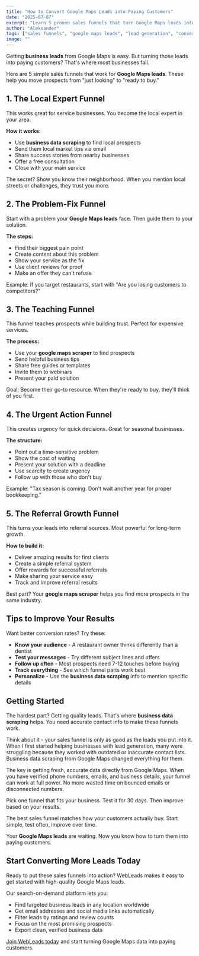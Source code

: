 ```yaml
---
title: "How to Convert Google Maps Leads into Paying Customers"
date: "2025-07-07"
excerpt: "Learn 5 proven sales funnels that turn Google Maps leads into paying customers. From local authority positioning to referral amplification - discover strategies that actually work."
author: "Aleksander"
tags: ["sales funnels", "google maps leads", "lead generation", "conversion optimization", "digital marketing", "business development", "lead nurturing"]
image: ""
---
```


Getting **business leads** from Google Maps is easy. But turning those leads into paying customers? That's where most businesses fail.

Here are 5 simple sales funnels that work for **Google Maps leads**. These help you move prospects from "just looking" to "ready to buy."

## 1. The Local Expert Funnel

This works great for service businesses. You become the local expert in your area.

**How it works:**
- Use **business data scraping** to find local prospects
- Send them local market tips via email
- Share success stories from nearby businesses
- Offer a free consultation
- Close with your main service

The secret? Show you know their neighborhood. When you mention local streets or challenges, they trust you more.


## 2. The Problem-Fix Funnel

Start with a problem your **Google Maps leads** face. Then guide them to your solution.

**The steps:**
- Find their biggest pain point
- Create content about this problem
- Show your service as the fix
- Use client reviews for proof
- Make an offer they can't refuse

Example: If you target restaurants, start with "Are you losing customers to competitors?"

## 3. The Teaching Funnel

This funnel teaches prospects while building trust. Perfect for expensive services.

**The process:**
- Use your **google maps scraper** to find prospects
- Send helpful business tips
- Share free guides or templates
- Invite them to webinars
- Present your paid solution

Goal: Become their go-to resource. When they're ready to buy, they'll think of you first.


## 4. The Urgent Action Funnel

This creates urgency for quick decisions. Great for seasonal businesses.

**The structure:**
- Point out a time-sensitive problem
- Show the cost of waiting
- Present your solution with a deadline
- Use scarcity to create urgency
- Follow up with those who don't buy

Example: "Tax season is coming. Don't wait another year for proper bookkeeping."

## 5. The Referral Growth Funnel

This turns your leads into referral sources. Most powerful for long-term growth.

**How to build it:**
- Deliver amazing results for first clients
- Create a simple referral system
- Offer rewards for successful referrals
- Make sharing your service easy
- Track and improve referral results

Best part? Your **google maps scraper** helps you find more prospects in the same industry.


## Tips to Improve Your Results

Want better conversion rates? Try these:

- **Know your audience** - A restaurant owner thinks differently than a dentist
- **Test your messages** - Try different subject lines and offers
- **Follow up often** - Most prospects need 7-12 touches before buying
- **Track everything** - See which funnel parts work best
- **Personalize** - Use the **business data scraping** info to mention specific details

## Getting Started

The hardest part? Getting quality leads. That's where **business data scraping** helps. You need accurate contact info to make these funnels work.

Think about it - your sales funnel is only as good as the leads you put into it. When I first started helping businesses with lead generation, many were struggling because they worked with outdated or inaccurate contact lists. Business data scraping from Google Maps changed everything for them.


The key is getting fresh, accurate data directly from Google Maps. When you have verified phone numbers, emails, and business details, your funnel can work at full power. No more wasted time on bounced emails or disconnected numbers.

Pick one funnel that fits your business. Test it for 30 days. Then improve based on your results.

The best sales funnel matches how your customers actually buy. Start simple, test often, improve over time.

Your **Google Maps leads** are waiting. Now you know how to turn them into paying customers.


## Start Converting More Leads Today

Ready to put these sales funnels into action? WebLeads makes it easy to get started with high-quality Google Maps leads.

Our search-on-demand platform lets you:
- Find targeted business leads in any location worldwide
- Get email addresses and social media links automatically
- Filter leads by ratings and review counts
- Focus on the most promising prospects
- Export clean, verified business data

[Join WebLeads today](https://www.webleads.site) and start turning Google Maps data into paying customers.

